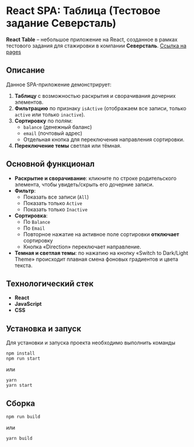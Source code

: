 # React SPA: Таблица (Тестовое задание Северсталь)

 **React Table** – небольшое приложение на React, созданное в рамках тестового задания для стажировки в компании **Северсталь**.
 [Ссылка на pages](https://mestr3z.github.io/severstaltest/)

## Описание

Данное SPA-приложение демонстрирует:
1. **Таблицу** с возможностью раскрытия и сворачивания дочерних элементов.
2. **Фильтрацию** по признаку `isActive` (отображаем все записи, только `active` или только `inactive`).
3. **Сортировку** по полям:
   - `balance` (денежный баланс)
   - `email` (почтовый адрес)
   - Отдельная кнопка для переключения направления сортировки.
4. **Переключение темы** светлая или тёмная.

## Основной функционал

- **Раскрытие и сворачивание**: кликните по строке родительского элемента, чтобы увидеть/скрыть его дочерние записи.
- **Фильтр**:
  - Показать все записи (`All`)
  - Показать только `Active`
  - Показать только `Inactive`
- **Сортировка**:
  - По `Balance` 
  - По `Email` 
  - Повторное нажатие на активное поле сортировки **отключает** сортировку
  - Кнопка «Direction» переключает направление.
- **Темная и светлая темы**: по нажатию на кнопку «Switch to Dark/Light Theme» происходит плавная смена фоновых градиентов и цвета текста.

## Технологический стек

- **React**
- **JavaScript**
- **CSS** 

## Установка и запуск
Для установки и запуска проекта необходимо выполнить команды

```
npm install
npm run start
```

или

```
yarn
yarn start
```
## Сборка

```
npm run build
```

или

```
yarn build
```

